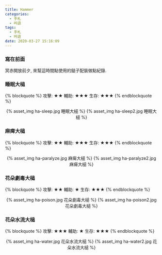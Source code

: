 ```yaml
---
title: Hammer
categories:
  - 手札
  - 吟遊
tags:
  - 手札
  - 吟遊
date: 2020-03-27 15:16:09
---
```

### 寫在前面

冥赤開放前夕, 來幫這時間點使用的鎚子配裝做點紀錄.

### 睡眠大槌
{% blockquote %}
攻擊: ★★
輔助: ★★★
生存: ★★★
{% endblockquote %}
<center>{% asset_img ha-sleep.jpg 睡眠大槌 %} {% asset_img ha-sleep2.jpg 睡眠大槌 %}</center>


### 麻痺大槌
{% blockquote %}
攻擊: ★★
輔助: ★★★
生存: ★★★
{% endblockquote %}
<center>{% asset_img ha-paralyze.jpg 麻痺大槌 %} {% asset_img ha-paralyze2.jpg 麻痺大槌 %}</center>


### 花朵劇毒大槌
{% blockquote %}
攻擊: ★★
輔助: ★
生存: ★★★
{% endblockquote %}
<center>{% asset_img ha-poison.jpg 花朵劇毒大槌 %} {% asset_img ha-poison2.jpg 花朵劇毒大槌 %}</center>


### 花朵水流大槌
{% blockquote %}
攻擊: ★★★
輔助: ★
生存: ★★★
{% endblockquote %}
<center>{% asset_img ha-water.jpg 花朵水流大槌 %} {% asset_img ha-water2.jpg 花朵水流大槌 %}</center>
